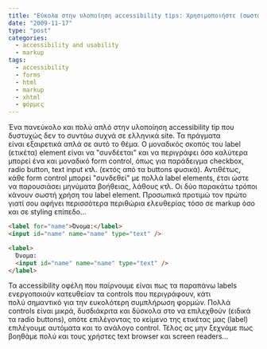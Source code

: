 ```yaml
---
title: "Εύκολα στην υλοποίηση accessibility tips: Χρησιμοποιήστε (σωστά) labels στις  φόρμες σας."
date: "2009-11-17"
type: "post"
categories:
  - accessibility and usability
  - markup
tags:
  - accessibility
  - forms
  - html
  - markup
  - xhtml
  - φόρμες
---
```


Ένα πανεύκολο και πολύ απλό στην υλοποίηση accessibility tip που δυστυχώς δεν το συντάω συχνά σε ελληνικά site. Τα πράγματα είναι εξαιρετικά απλά σε αυτό το θέμα. Ο μοναδικός σκοπός του label (ετικέτα) element είναι να "συνδέεται" και να περιγράφει όσο καλύτερα μπορεί ένα και μοναδικό form control, όπως για παράδειγμα checkbox, radio button, text input κτλ. (εκτός από τα buttons φυσικά). Αντιθέτως, κάθε form control μπορεί "συνδεθεί" με πολλά label elements, έτσι ώστε να παρουσιάσει μηνύματα βοήθειας, λάθους κτλ. Οι δύο παρακάτω τρόποι κάνουν σωστή χρήση του label element. Προσωπικά προτιμώ τον πρώτο γιατί σου αφήνει περισσότερα περιθώρια ελευθερίας τόσο σε markup όσο και σε styling επίπεδο...

```html
<label for="name">Όνομα:</label>
<input id="name" name="name" type="text" />

<label>
  Όνομα:
  <input id="name" name="name" type="text" />
</label>
```

Τα accessibility οφέλη που παίρνουμε είναι πως τα παραπάνω labels ενεργοποιούν κατευθείαν τα controls που περιγράφουν, κάτι πολύ σημαντικό για την ευκολότερη συμπλήρωση φορμών. Πολλά controls είναι μικρά, δυσδιάκριτα και δύσκολα στο να επιλεχθούν (ειδικά τα radio buttons), οπότε επιλέγοντας το κείμενο της ετικέτας μας (label) επιλέγουμε αυτόματα και το ανάλογο control. Τέλος ας μην ξεχνάμε πως βοηθάμε πολύ και τους χρήστες text browser και screen readers...
